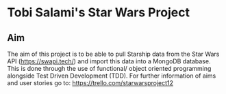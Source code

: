 # Tobi Salami's Star Wars Project

## Aim

The aim of this project is to be able to pull Starship data from the Star Wars API (https://swapi.tech/) and import this data into a MongoDB database. This is done through the use of functional/ object oriented	programming alongside Test Driven Development (TDD). For further information of aims and user stories go to:
https://trello.com/starwarsproject12



